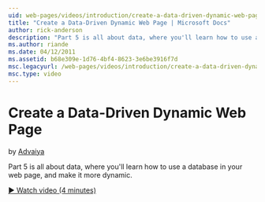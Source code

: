 ```yaml
---
uid: web-pages/videos/introduction/create-a-data-driven-dynamic-web-page
title: "Create a Data-Driven Dynamic Web Page | Microsoft Docs"
author: rick-anderson
description: "Part 5 is all about data, where you'll learn how to use a database in your web page, and make it more dynamic."
ms.author: riande
ms.date: 04/12/2011
ms.assetid: b68e309e-1d76-4bf4-8623-3e6be3916f7d
msc.legacyurl: /web-pages/videos/introduction/create-a-data-driven-dynamic-web-page
msc.type: video
---
```

# Create a Data-Driven Dynamic Web Page

by [Advaiya](https://twitter.com/Advaiyasolns)

Part 5 is all about data, where you'll learn how to use a database in your web page, and make it more dynamic.

[&#9654; Watch video (4 minutes)](/shows/asp-net-site-videos/create-data-driven-dynamic-web-page)
